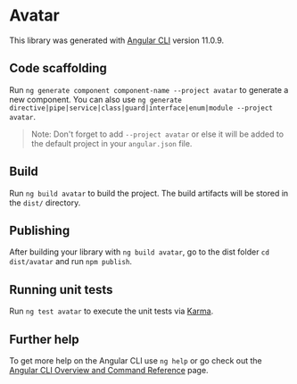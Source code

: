 # Avatar

This library was generated with [Angular CLI](https://github.com/angular/angular-cli) version 11.0.9.

## Code scaffolding

Run `ng generate component component-name --project avatar` to generate a new component. You can also use `ng generate directive|pipe|service|class|guard|interface|enum|module --project avatar`.
> Note: Don't forget to add `--project avatar` or else it will be added to the default project in your `angular.json` file. 

## Build

Run `ng build avatar` to build the project. The build artifacts will be stored in the `dist/` directory.

## Publishing

After building your library with `ng build avatar`, go to the dist folder `cd dist/avatar` and run `npm publish`.

## Running unit tests

Run `ng test avatar` to execute the unit tests via [Karma](https://karma-runner.github.io).

## Further help

To get more help on the Angular CLI use `ng help` or go check out the [Angular CLI Overview and Command Reference](https://angular.io/cli) page.
